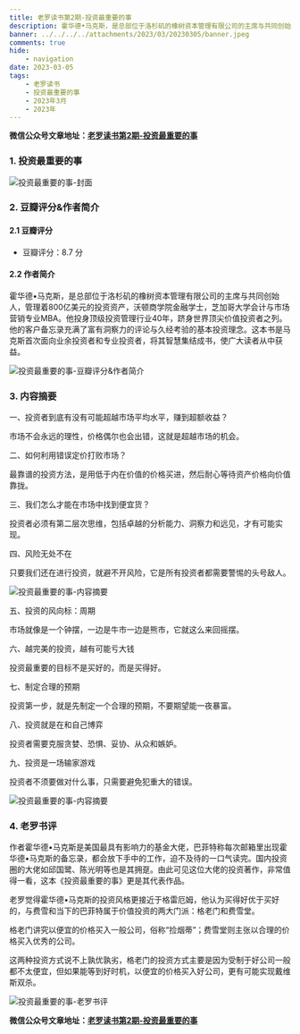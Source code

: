```yaml
---
title: 老罗读书第2期-投资最重要的事
description: 霍华德•马克斯，是总部位于洛杉矶的橡树资本管理有限公司的主席与共同创始人，管理着800亿美元的投资资产，沃顿商学院金融学士，芝加哥大学会计与市场营销专业MBA。他投身顶级投资管理行业40年，跻身世界顶尖价值投资者之列。他的客户备忘录充满了富有洞察力的评论与久经考验的基本投资理念。这本书是马克斯首次面向业余投资者和专业投资者，将其智慧集结成书，使广大读者从中获益。
banner: ../../../../attachments/2023/03/20230305/banner.jpeg
comments: true
hide:
    - navigation
date: 2023-03-05
tags:
    - 老罗读书
    - 投资最重要的事
    - 2023年3月
    - 2023年
---
```


__微信公众号文章地址：[老罗读书第2期-投资最重要的事](https://mp.weixin.qq.com/s/shpNQv8zphKj10BR8L46Gg)__

### 1. 投资最重要的事

![投资最重要的事-封面](../../../attachments/2023/03/20230305/1.jpeg)

### 2. 豆瓣评分&作者简介

#### 2.1 豆瓣评分

+ 豆瓣评分：8.7 分

#### 2.2 作者简介

霍华德•马克斯，是总部位于洛杉矶的橡树资本管理有限公司的主席与共同创始人，管理着800亿美元的投资资产，沃顿商学院金融学士，芝加哥大学会计与市场营销专业MBA。他投身顶级投资管理行业40年，跻身世界顶尖价值投资者之列。他的客户备忘录充满了富有洞察力的评论与久经考验的基本投资理念。这本书是马克斯首次面向业余投资者和专业投资者，将其智慧集结成书，使广大读者从中获益。

![投资最重要的事-豆瓣评分&作者简介](../../../attachments/2023/03/20230305/2.jpeg)

### 3. 内容摘要

一、投资者到底有没有可能超越市场平均水平，赚到超额收益？

市场不会永远的理性，价格偶尔也会出错，这就是超越市场的机会。

二、如何利用错误定价打败市场？

最靠谱的投资方法，是用低于内在价值的价格买进，然后耐心等待资产价格向价值靠拢。

三、我们怎么才能在市场中找到便宜货？

投资者必须有第二层次思维，包括卓越的分析能力、洞察力和远见，才有可能实现。

四、风险无处不在

只要我们还在进行投资，就避不开风险，它是所有投资者都需要警惕的头号敌人。

![投资最重要的事-内容摘要](../../../attachments/2023/03/20230305/3.jpeg)

五、投资的风向标：周期

市场就像是一个钟摆，一边是牛市一边是熊市，它就这么来回摇摆。

六、越完美的投资，越有可能亏大钱

投资最重要的目标不是买好的，而是买得好。

七、制定合理的预期

投资第一步，就是先制定一个合理的预期，不要期望能一夜暴富。

八、投资就是在和自己博弈

投资者需要克服贪婪、恐惧、妥协、从众和嫉妒。

九、投资是一场输家游戏

投资者不须要做对什么事，只需要避免犯重大的错误。

![投资最重要的事-内容摘要](../../../attachments/2023/03/20230305/4.jpeg)

### 4. 老罗书评

作者霍华德•马克斯是美国最具有影响力的基金大佬，巴菲特称每次邮箱里出现霍华德•马克斯的备忘录，都会放下手中的工作，迫不及待的一口气读完。国内投资圈的大佬如邱国鹭、陈光明等也是其拥趸。由此可见这位大佬的投资著作，非常值得一看，这本《投资最重要的事》更是其代表作品。

老罗觉得霍华德•马克斯的投资风格更接近于格雷厄姆，他认为买得好优于买好的，与费雪和当下的巴菲特属于价值投资的两大门派：格老门和费雪堂。

格老门讲究以便宜的价格买入一般公司，俗称“捡烟蒂”；费雪堂则主张以合理的价格买入优秀的公司。

这两种投资方式说不上孰优孰劣，格老门的投资方式主要是因为受制于好公司一般都不太便宜，但如果能等到好时机，以便宜的价格买入好公司，更有可能实现戴维斯双杀。

![投资最重要的事-老罗书评](../../../attachments/2023/03/20230305/5.jpeg)

__微信公众号文章地址：[老罗读书第2期-投资最重要的事](https://mp.weixin.qq.com/s/shpNQv8zphKj10BR8L46Gg)__